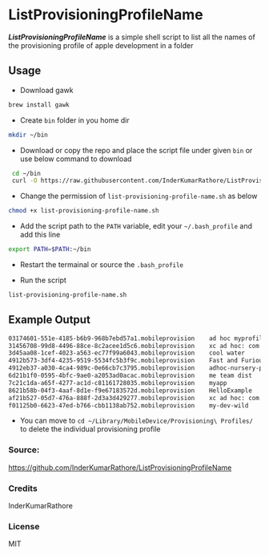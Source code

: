 # ListProvisioningProfileName

***ListProvisioningProfileName*** is a simple shell script to list all the names of the provisioning profile of apple development in a folder

## Usage
- Download gawk
```sh
brew install gawk
```

- Create `bin` folder in you home dir
```sh
mkdir ~/bin
```

- Download or copy the repo and place the script file under given `bin` or use below command to download
```sh
 cd ~/bin
 curl -O https://raw.githubusercontent.com/InderKumarRathore/ListProvisioningProfileName/master/list-provisioning-profile-name.sh
```
- Change the permission of `list-provisioning-profile-name.sh` as below

```sh
chmod +x list-provisioning-profile-name.sh
```

- Add the script path to the `PATH` variable, edit your `~/.bash_profile` and add this line

```sh
export PATH=$PATH:~/bin
```
- Restart the termainal or source the `.bash_profile`

- Run the script

```sh
list-provisioning-profile-name.sh
```

## Example Output
```sh
03174601-551e-4185-b6b9-968b7ebd57a1.mobileprovision	ad hoc myprofile
31456708-99d8-4496-88ce-8c2acee1d5c6.mobileprovision	xc ad hoc: com.abc.ios.*
3d45aa08-1cef-4023-a563-ec77f99a6043.mobileprovision	cool water
4912b573-3df4-4235-9519-5534fc5b3f9c.mobileprovision	Fast and Furious
4912eb37-a030-4ca4-989c-0e66cb7c3795.mobileprovision	adhoc-nursery-poems
6d21b1f0-0595-4bfc-9ae0-a2053ad0acac.mobileprovision	me team dist
7c21c1da-a65f-4277-ac1d-c81161728035.mobileprovision	myapp
8621b58b-04f3-4aaf-8d1e-f9e67183572d.mobileprovision	HelloExample
af21b527-05d7-476a-888f-2d3a3d429277.mobileprovision	xc ad hoc: com.abc.ios.name
f01125b0-6623-47ed-b766-cbb1138ab752.mobileprovision	my-dev-wild
```

- You can move to `cd ~/Library/MobileDevice/Provisioning\ Profiles/` to delete the individual provisioning profile

### Source: 
https://github.com/InderKumarRathore/ListProvisioningProfileName

### Credits
InderKumarRathore

### License
MIT
